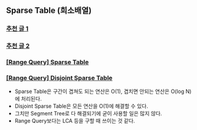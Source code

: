 ## Sparse Table (희소배열)

### [추천 글 1](https://ps.mjstudio.net/sparse-table)
### [추천 글 2](https://namnamseo.tistory.com/entry/Sparse-Table)
### [[Range Query] Sparse Table](https://youtu.be/toBt6dHcvdA?si=viwGMszQd7TzaW9U)
### [[Range Query] Disjoint Sparse Table](https://youtu.be/XyKRc71z9Pk?si=X4FyQPBmamqY84M6)

- Sparse Table은 구간이 겹쳐도 되는 연산은 O(1), 겹치면 안되는 연산은 O(log N)에 처리된다.
- Disjoint Sparse Table은 모든 연산을 O(1)에 해결할 수 있다.
- 그치만 Segment Tree로 다 해결되기에 굳이 사용할 일은 많지 않다.
- Range Query보다는 LCA 등을 구할 때 쓰이는 것 같다.

